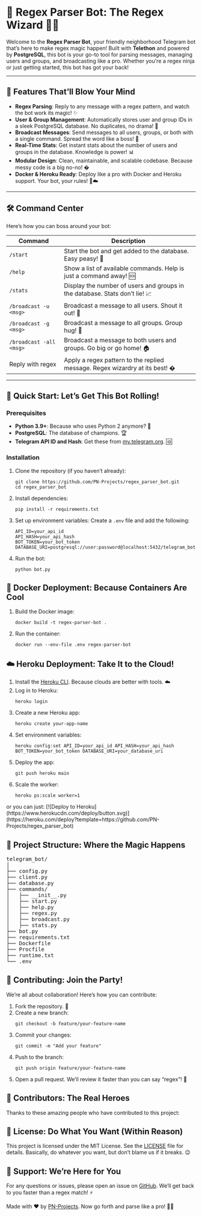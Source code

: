 # 🤖 Regex Parser Bot: The Regex Wizard 🧙‍♂️

Welcome to the **Regex Parser Bot**, your friendly neighborhood Telegram bot that’s here to make regex magic happen! Built with **Telethon** and powered by **PostgreSQL**, this bot is your go-to tool for parsing messages, managing users and groups, and broadcasting like a pro. Whether you're a regex ninja or just getting started, this bot has got your back!

---

## 🚀 Features That’ll Blow Your Mind

- **Regex Parsing**: Reply to any message with a regex pattern, and watch the bot work its magic! ✨
- **User & Group Management**: Automatically stores user and group IDs in a sleek PostgreSQL database. No duplicates, no drama! 🎯
- **Broadcast Messages**: Send messages to all users, groups, or both with a single command. Spread the word like a boss! 📢
- **Real-Time Stats**: Get instant stats about the number of users and groups in the database. Knowledge is power! 📊
- **Modular Design**: Clean, maintainable, and scalable codebase. Because messy code is a big no-no! �
- **Docker & Heroku Ready**: Deploy like a pro with Docker and Heroku support. Your bot, your rules! 🐳☁️

---

## 🛠️ Command Center

Here’s how you can boss around your bot:

| Command               | Description                                                                 |
|-----------------------|-----------------------------------------------------------------------------|
| `/start`              | Start the bot and get added to the database. Easy peasy! 🎉                |
| `/help`               | Show a list of available commands. Help is just a command away! 🆘         |
| `/stats`              | Display the number of users and groups in the database. Stats don’t lie! 📈|
| `/broadcast -u <msg>` | Broadcast a message to all users. Shout it out! 📣                         |
| `/broadcast -g <msg>` | Broadcast a message to all groups. Group hug! 🤗                           |
| `/broadcast -all <msg>`| Broadcast a message to both users and groups. Go big or go home! 🏠        |
| Reply with regex      | Apply a regex pattern to the replied message. Regex wizardry at its best! �|

---

<h2>🚀 Quick Start: Let’s Get This Bot Rolling!</h2>

<h3>Prerequisites</h3>
<ul>
  <li><strong>Python 3.9+</strong>: Because who uses Python 2 anymore? 🐍</li>
  <li><strong>PostgreSQL</strong>: The database of champions. 🏆</li>
  <li><strong>Telegram API ID and Hash</strong>: Get these from <a href="https://my.telegram.org">my.telegram.org</a>. 🆔</li>
</ul>

<h3>Installation</h3>
<ol>
  <li>Clone the repository (if you haven’t already):
    <pre><code>git clone https://github.com/PN-Projects/regex_parser_bot.git
cd regex_parser_bot</code></pre>
  </li>
  <li>Install dependencies:
    <pre><code>pip install -r requirements.txt</code></pre>
  </li>
  <li>Set up environment variables:
    Create a <code>.env</code> file and add the following:
    <pre><code>API_ID=your_api_id
API_HASH=your_api_hash
BOT_TOKEN=your_bot_token
DATABASE_URI=postgresql://user:password@localhost:5432/telegram_bot</code></pre>
  </li>
  <li>Run the bot:
    <pre><code>python bot.py</code></pre>
  </li>
</ol>

<h2>🐳 Docker Deployment: Because Containers Are Cool</h2>
<ol>
  <li>Build the Docker image:
    <pre><code>docker build -t regex-parser-bot .</code></pre>
  </li>
  <li>Run the container:
    <pre><code>docker run --env-file .env regex-parser-bot</code></pre>
  </li>
</ol>

<h2>☁️ Heroku Deployment: Take It to the Cloud!</h2>
<ol>
  <li>Install the <a href="https://devcenter.heroku.com/articles/heroku-cli">Heroku CLI</a>. Because clouds are better with tools. ☁️</li>
  <li>Log in to Heroku:
    <pre><code>heroku login</code></pre>
  </li>
  <li>Create a new Heroku app:
    <pre><code>heroku create your-app-name</code></pre>
  </li>
  <li>Set environment variables:
    <pre><code>heroku config:set API_ID=your_api_id API_HASH=your_api_hash BOT_TOKEN=your_bot_token DATABASE_URI=your_database_uri</code></pre>
  </li>
  <li>Deploy the app:
    <pre><code>git push heroku main</code></pre>
  </li>
  <li>Scale the worker:
    <pre><code>heroku ps:scale worker=1</code></pre>
  </li>
</ol>
or you can just:
[![Deploy to Heroku](https://www.herokucdn.com/deploy/button.svg)](https://heroku.com/deploy?template=https://github.com/PN-Projects/regex_parser_bot)

<h2>📂 Project Structure: Where the Magic Happens</h2>
<pre>
telegram_bot/
│
├── config.py
├── client.py
├── database.py
├── commands/
│   ├── __init__.py
│   ├── start.py
│   ├── help.py
│   ├── regex.py
│   ├── broadcast.py
│   ├── stats.py
├── bot.py
├── requirements.txt
├── Dockerfile
├── Procfile
├── runtime.txt
└── .env
</pre>

<h2>🤝 Contributing: Join the Party!</h2>
<p>We’re all about collaboration! Here’s how you can contribute:</p>
<ol>
  <li>Fork the repository. 🍴</li>
  <li>Create a new branch:
    <pre><code>git checkout -b feature/your-feature-name</code></pre>
  </li>
  <li>Commit your changes:
    <pre><code>git commit -m "Add your feature"</code></pre>
  </li>
  <li>Push to the branch:
    <pre><code>git push origin feature/your-feature-name</code></pre>
  </li>
  <li>Open a pull request. We’ll review it faster than you can say “regex”! 🚀</li>
</ol>

<h2>🌟 Contributors: The Real Heroes</h2>
<p>Thanks to these amazing people who have contributed to this project:</p>
<!-- ALL-CONTRIBUTORS-LIST:START -->
<!-- ALL-CONTRIBUTORS-LIST:END -->

<h2>📄 License: Do What You Want (Within Reason)</h2>
<p>This project is licensed under the MIT License. See the <a href="LICENSE">LICENSE</a> file for details. Basically, do whatever you want, but don’t blame us if it breaks. 😉</p>

<h2>💬 Support: We’re Here for You</h2>
<p>For any questions or issues, please open an issue on <a href="https://github.com/PN-Projects/regex_parser_bot/issues">GitHub</a>. We’ll get back to you faster than a regex match! ⚡</p>

<p>Made with ❤️ by <a href="https://github.com/PN-Projects">PN-Projects</a>. Now go forth and parse like a pro! 🧙‍♂️</p>
